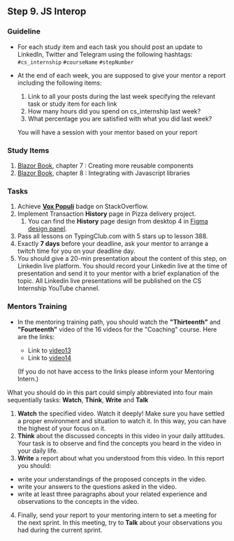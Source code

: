 ## Step 9. JS Interop

### Guideline

- For each study item and each task you should post an update to LinkedIn, Twitter and Telegram using the following hashtags:
  `#cs_internship`
  `#courseName`
  `#stepNumber`

- At the end of each week, you are supposed to give your mentor a report including the following items:

  1. Link to all your posts during the last week specifying the relevant task or study item for each link
  2. How many hours did you spend on cs_internship last week?
  3. What percentage you are satisfied with what you did last week?

  You will have a session with your mentor based on your report

### Study Items <!-- omit in toc -->

1. [Blazor Book](https://www.amazon.com/Blazor-Action-Chris-Sainty-ebook/dp/B0B2BFYT2C), chapter 7 : Creating more reusable components
2. [Blazor Book](https://www.amazon.com/Blazor-Action-Chris-Sainty-ebook/dp/B0B2BFYT2C), chapter 8 : Integrating with Javascript libraries

### Tasks <!-- omit in toc -->

1. Achieve [**Vox Populi**](https://stackoverflow.com/help/badges/1108/vox-populi) badge on StackOverflow.
2. Implement Transaction **History** page in Pizza delivery project.
   1. You can find the **History** page design from desktop 4 in [Figma design panel](https://www.figma.com/file/qOOsgKH45ixM9RFKhKcEXZ/Pizza?node-id=0%3A1&t=kF5UFJvgzQO8JAWA-0).
3. Pass all lessons on TypingClub.com with 5 stars up to lesson 388.
4. Exactly **7 days** before your deadline, ask your mentor to arrange a twitch time for you on your deadline day.
5. You should give a 20-min presentation about the content of this step, on Linkedin live platform. You should record your Linkedin live at the time of presentation and send it to your mentor with a brief explanation of the topic. All Linkedin live presentations will be published on the CS Internship YouTube channel.

### Mentors Training

- In the mentoring training path, you should watch the **"Thirteenth"** and **"Fourteenth"**  video of the 16 videos for the "Coaching" course.  Here are the links:

  - Link to [video13](https://drive.google.com/drive/folders/17JGtioq-HIPP6FQ3pbzZ59SuZQbcvNTQ)  
  - Link to [video14](https://drive.google.com/drive/folders/1A0f2n1CltcTlB8JlJOi-x7lwpOxtQvSt)
  
  (If you do not have access to the links please inform your Mentoring Intern.)

 What you should do in this part could simply abbreviated into four main sequentially tasks: **Watch**, **Think**, **Write** and **Talk**

  1. **Watch** the specified video. Watch it deeply! Make sure you have settled a proper environment and situation to watch it. In this way, you can have the highest of your focus on it.
  2. **Think** about the discussed concepts in this video in your daily attitudes. Your task is to observe and find the concepts you heard in the video in your daily life.
  3. **Write** a report about what you understood from this video. In this report you should:

- write your understandings of the proposed concepts in the video.
- write your answers to the questions asked in the video.
- write at least three paragraphs about your related experience and observations to the concepts in the video.

4. Finally, send your report to your mentoring intern to set a meeting for the next sprint. In this meeting, try to **Talk** about your observations you had during the current sprint.
